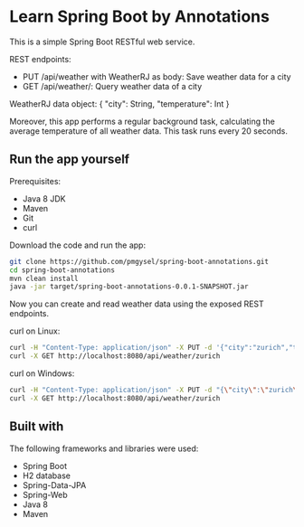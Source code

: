 # Learn Spring Boot by Annotations

This is a simple Spring Boot RESTful web service.

REST endpoints:
* PUT /api/weather with WeatherRJ as body: Save weather data for a city
* GET /api/weather/<city name>: Query weather data of a city

WeatherRJ data object:
{
  "city": String,
  "temperature": Int
}

Moreover, this app performs a regular background task, calculating the average temperature of all weather data. This task runs every 20 seconds.

## Run the app yourself

Prerequisites:
* Java 8 JDK
* Maven
* Git
* curl

Download the code and run the app:

```bash
git clone https://github.com/pmgysel/spring-boot-annotations.git
cd spring-boot-annotations
mvn clean install
java -jar target/spring-boot-annotations-0.0.1-SNAPSHOT.jar
```

Now you can create and read weather data using the exposed REST endpoints.

curl on Linux:

```bash
curl -H "Content-Type: application/json" -X PUT -d '{"city":"zurich","temperature":22}' http://localhost:8080/api/weather
curl -X GET http://localhost:8080/api/weather/zurich
```

curl on Windows:

```bash
curl -H "Content-Type: application/json" -X PUT -d "{\"city\":\"zurich\",\"temperature\":22}" http://localhost:8080/api/weather
curl -X GET http://localhost:8080/api/weather/zurich
```

## Built with

The following frameworks and libraries were used:
* Spring Boot
* H2 database
* Spring-Data-JPA
* Spring-Web
* Java 8
* Maven
